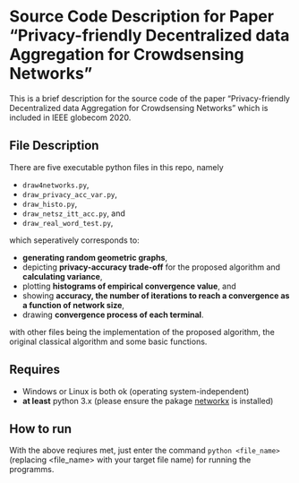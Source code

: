 # Source Code Description for Paper “Privacy-friendly Decentralized data Aggregation for Crowdsensing Networks”

This is a brief description for the source code of the paper “Privacy-friendly Decentralized data Aggregation for Crowdsensing Networks” which is included in IEEE globecom 2020.



## File Description
There are five executable python files in this repo, namely
- `draw4networks.py`, 
- `draw_privacy_acc_var.py`,  
- `draw_histo.py`, 
- `draw_netsz_itt_acc.py`, and 
- `draw_real_word_test.py`, 

which seperatively corresponds to: 
- **generating random geometric graphs**,
- depicting **privacy-accuracy trade-off** for the proposed algorithm and **calculating variance**,
- plotting  **histograms of empirical convergence value**, and
- showing  **accuracy, the number of iterations to reach a convergence  as a function of network size**,
- drawing **convergence process of each terminal**.

with other files being the implementation of the proposed algorithm, the original  classical algorithm and some basic functions.


## Requires

- Windows or Linux is both ok (operating system-independent)
- **at least** python 3.x (please ensure the pakage [networkx](https://networkx.org/) is installed)

## How to run

With the above reqiures met, just enter the command  `python <file_name>`(replacing <file_name> with your target file name) for running the programms.